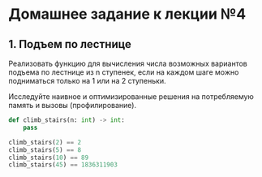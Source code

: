 # Домашнее задание к лекции №4

## 1. Подъем по лестнице
Реализовать функцию для вычисления числа возможных вариантов подъема
по лестнице из n ступенек, если на каждом шаге можно подниматься
только на 1 или на 2 ступеньки.

Исследуйте наивное и оптимизированные решения на потребляемую память и вызовы (профилирование).

```python
def climb_stairs(n: int) -> int:
    pass

climb_stairs(2) == 2
climb_stairs(5) == 8
climb_stairs(10) == 89
climb_stairs(45) == 1836311903 
```
